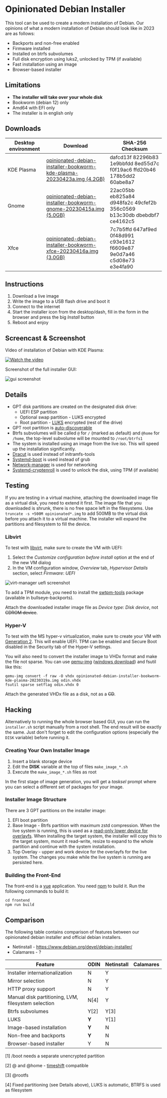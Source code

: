 # Opinionated Debian Installer

This tool can be used to create a modern installation of Debian. Our opinions of what a modern installation of Debian should look like in 2023 are as follows:

 - Backports and non-free enabled
 - Firmware installed
 - Installed on btrfs subvolumes
 - Full disk encryption using luks2, unlocked by TPM (if available)
 - Fast installation using an image
 - Browser-based installer
  
## Limitations

 - **The installer will take over your whole disk**
 - Bookworm (debian 12) only
 - Amd64 with EFI only
 - The installer is in english only

## Downloads

| Desktop environment | Download                                                                                                                                                                                                                | SHA-256 Checksum                                                        |
|---------------------|-------------------------------------------------------------------------------------------------------------------------------------------------------------------------------------------------------------------------|-------------------------------------------------------------------------|
| KDE Plasma          | [opinionated-debian-installer-bookworm-kde-plasma-20230423a.img (4.2GB)](https://objectstorage.eu-frankfurt-1.oraclecloud.com/n/fr2rf1wke5iq/b/public/o/opinionated-debian-installer-bookworm-kde-plasma-20230423a.img) | dafcd13f 82296b83 1e9bbfdd 8ed55d7c f0f19ac6 ffd20b46 178b5dd2 60abe8a7 |
| Gnome               | [opinionated-debian-installer-bookworm-gnome-20230415a.img (5.0GB)](https://objectstorage.eu-frankfurt-1.oraclecloud.com/n/fr2rf1wke5iq/b/public/o/opinionated-debian-installer-bookworm-gnome-20230415a.img)           | 22ac05bb eb825a84 d948fa2c 49cfef2b 356c0569 b13c30db dbebdbf7 ce4162c5 |
| Xfce                | [opinionated-debian-installer-bookworm-xfce-20230416a.img (3.0GB)](https://objectstorage.eu-frankfurt-1.oraclecloud.com/n/fr2rf1wke5iq/b/public/o/opinionated-debian-installer-bookworm-xfce-20230416a.img)             | 7c7b5ffd 647af9ed 0f48d991 c93e1612 f6609e87 9e0d7a46 c5d08e73 e3e4fa90 |

## Instructions

1. Download a live image
2. Write the image to a USB flash drive and boot it
3. Connect to the internet 
4. Start the installer icon from the desktop/dash, fill in the form in the browser and press the big _Install_ button
5. Reboot and enjoy

## Screencast & Screenshot

Video of installation of Debian with KDE Plasma:

[![Watch the video](https://img.youtube.com/vi/sbnKvGMcagI/maxresdefault.jpg)](https://youtu.be/sbnKvGMcagI)

Screenshot of the full installer GUI:

![gui screenshot](readme-files/gui.png)

## Details

- GPT disk partitions are created on the designated disk drive: 
  - UEFI ESP partition
  - Optional swap partition - LUKS encrypted
  - Root partition - [LUKS](https://cryptsetup-team.pages.debian.net/cryptsetup/README.Debian.html) encrypted (rest of the drive)
- GPT root partition is [auto-discoverable](https://www.freedesktop.org/software/systemd/man/systemd-gpt-auto-generator.html)
- Btrfs subvolumes will be called `@` for `/` (marked as default) and `@home` for `/home`, the top-level subvolume will be mounted to `/root/btrfs1`
- The system is installed using an image from the live iso. This will speed up the installation significantly.
- [Dracut](https://github.com/dracutdevs/dracut/wiki/) is used instead of initramfs-tools
- [Systemd-boot](https://www.freedesktop.org/wiki/Software/systemd/systemd-boot/) is used instead of grub
- [Network-manager](https://wiki.debian.org/NetworkManager) is used for networking
- [Systemd-cryptenroll](https://www.freedesktop.org/software/systemd/man/systemd-cryptenroll.html#--tpm2-device=PATH) is used to unlock the disk, using TPM (if available)

## Testing

If you are testing in a virtual machine, attaching the downloaded image file as a virtual disk, you need to extend it first.
The image file that you downloaded is shrunk, there is no free space left in the filesystems.
Use `truncate -s +500M opinionated*.img` to add 500MB to the virtual disk before you attach it to a virtual machine.
The installer will expand the partitions and filesystem to fill the device.

### Libvirt

To test with [libvirt](https://libvirt.org/), make sure to create the VM with UEFI:

1. Select the _Customize configuration before install_ option at the end of the new VM dialog
2. In the VM configuration window, _Overview_ tab, _Hypervisor Details_ section, select _Firmware_: _UEFI_

![virt-manager uefi screenshot](readme-files/virt-manager-uefi.png)

To add a TPM module, you need to install the [swtpm-tools](https://packages.debian.org/bullseye-backports/swtpm-tools) package (available in bullseye-backports).

Attach the downloaded installer image file as _Device type: Disk device_, not ~~CDROM device~~.

### Hyper-V

To test with the MS hyper-v virtualization, make sure to create your VM with [Generation 2](https://learn.microsoft.com/en-us/windows-server/virtualization/hyper-v/plan/Should-I-create-a-generation-1-or-2-virtual-machine-in-Hyper-V). 
This will enable UEFI.
TPM can be enabled and Secure Boot disabled in the Security tab of the Hyper-V settings.

You will also need to convert the installer image to VHDx format and make the file not sparse.
You can use [qemu-img](https://www.qemu.org/docs/master/tools/qemu-img.html) ([windows download](https://qemu.weilnetz.de/w64/)) and fsutil like this:

    qemu-img convert -f raw -O vhdx opinionated-debian-installer-bookworm-kde-plasma-20230319a.img odin.vhdx
    fsutil sparse setflag odin.vhdx 0

Attach the generated VHDx file as a disk, not as a ~~CD~~.

## Hacking

Alternatively to running the whole browser based GUI, you can run the `installer.sh` script manually from a root shell.
The end result will be exactly the same.
Just don't forget to edit the configuration options (especially the `DISK` variable) before running it.

### Creating Your Own Installer Image

 1. Insert a blank storage device
 2. Edit the **DISK** variable at the top of files `make_image_*.sh`
 3. Execute the `make_image_*.sh` files as root

In the first stage of image generation, you will get a _tasksel_ prompt where you can select a different set of packages for your image.

### Installer Image Structure

There are 3 GPT partitions on the installer image:

 1. EFI boot partition
 2. Base Image - Btrfs partition with maximum zstd compression. 
    When the live system is running, this is used as a [read-only lower device for overlayfs](https://docs.kernel.org/filesystems/overlayfs.html). 
    When installing the target system, the installer will copy this to the target system, mount it read-write, resize to expand to the whole partition and continue with the system installation.
 3. Top Overlay - upper and work device for the overlayfs for the live system. The changes you make while the live system is running are persisted here.

### Building the Front-End

The front-end is a [vue](https://vuejs.org/) application. 
You need [npm](https://www.npmjs.com/) to build it.
Run the following commands to build it:

    cd frontend
    npm run build

## Comparison

The following table contains comparison of features between our opinionated debian installer and official debian installers.

* Netinstall - https://www.debian.org/devel/debian-installer/
* Calamares - ?

| Feature                                             | ODIN  | Netinstall | Calamares |
|-----------------------------------------------------|-------|------------|-----------|
| Installer internationalization                      | N     | Y          |           |
| Mirror selection                                    | N     | Y          |           |
| HTTP proxy support                                  | N     | Y          |           |
| Manual disk partitioning, LVM, filesystem selection | N[4]  | Y          |           |
| Btrfs subvolumes                                    | Y[2]  | Y[3]       |           |
| LUKS                                                | **Y** | Y[1]       |           |
| Image-based installation                            | **Y** | N          |           |
| Non-free and backports                              | **Y** | N          |           |
| Browser-based installer                             | Y     | N          |           |

[1] /boot needs a separate unencrypted partition

[2] @ and @home - [timeshift](https://github.com/teejee2008/timeshift#supported-system-configurations) compatible

[3] @rootfs

[4] Fixed partitioning (see Details above), LUKS is automatic, BTRFS is used as filesystem
